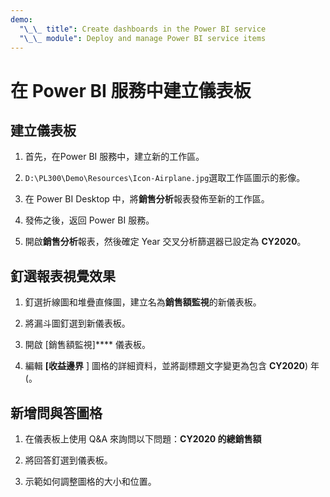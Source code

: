 ```yaml
---
demo:
  "\_\_ title": Create dashboards in the Power BI service
  "\_\_ module": Deploy and manage Power BI service items
---
```

# 在 Power BI 服務中建立儀表板

## 建立儀表板

1. 首先，在Power BI 服務中，建立新的工作區。

1. `D:\PL300\Demo\Resources\Icon-Airplane.jpg`選取工作區圖示的影像。

1. 在 Power BI Desktop 中，將**銷售分析**報表發佈至新的工作區。

1. 發佈之後，返回 Power BI 服務。

1. 開啟**銷售分析**報表，然後確定 Year 交叉分析篩選器已設定為 **CY2020**。

## 釘選報表視覺效果

1. 釘選折線圖和堆疊直條圖，建立名為**銷售額監視**的新儀表板。

1. 將漏斗圖釘選到新儀表板。

1. 開啟 [銷售額監視]**** 儀表板。

1. 編輯 **[收益邊界** ] 圖格的詳細資料，並將副標題文字變更為包含 **CY2020**) 年 (。

## 新增問與答圖格

1. 在儀表板上使用 Q&A 來詢問以下問題：**CY2020 的總銷售額**

1. 將回答釘選到儀表板。

1. 示範如何調整圖格的大小和位置。
